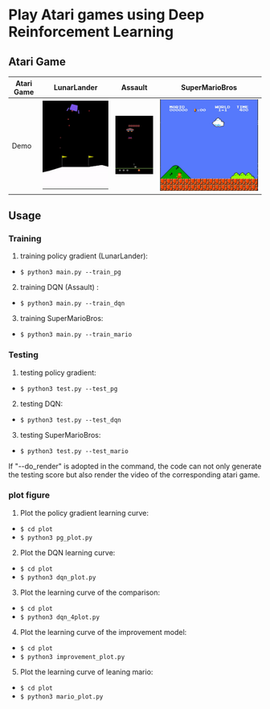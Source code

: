 # Play Atari games using Deep Reinforcement Learning

## Atari Game
Atari Game    |    LunarLander  |     Assault    | SuperMarioBros |
--------------|:------------:|:--------------------:|:-----------:|
Demo          | <img src="https://github.com/PierreSue/Play-Atari-games-using-Deep-Reinforcement-Learning/blob/master/gifs/LunarLander.gif"> | <img src="https://github.com/PierreSue/Play-Atari-games-using-Deep-Reinforcement-Learning/blob/master/gifs/Assault.gif"> | <img src="https://github.com/PierreSue/Play-Atari-games-using-Deep-Reinforcement-Learning/blob/master/gifs/Mario.gif"> |

## Usage
### Training
1. training policy gradient (LunarLander):
* `$ python3 main.py --train_pg`

2. training DQN (Assault) :
* `$ python3 main.py --train_dqn`

3. training SuperMarioBros:
* `$ python3 main.py --train_mario`

### Testing
1. testing policy gradient:
* `$ python3 test.py --test_pg`

2. testing DQN:
* `$ python3 test.py --test_dqn`

3. testing SuperMarioBros:
* `$ python3 test.py --test_mario`

If "--do_render" is adopted in the command, the code can not only generate the testing score but also render the video of the corresponding atari game.

### plot figure
1. Plot the policy gradient learning curve:
* `$ cd plot`
* `$ python3 pg_plot.py`

2. Plot the DQN learning curve:
* `$ cd plot`
* `$ python3 dqn_plot.py`

3. Plot the learning curve of the comparison:
* `$ cd plot`
* `$ python3 dqn_4plot.py`

4. Plot the learning curve of the improvement model:
* `$ cd plot`
* `$ python3 improvement_plot.py`

5. Plot the learning curve of leaning mario:
* `$ cd plot`
* `$ python3 mario_plot.py`

